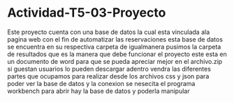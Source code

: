 # Actividad-T5-03-Proyecto
Este proyecto cuenta con una base de datos la cual esta vinculada ala pagina web con el fin de automatizar las reservaciones
esta base de datos se encuentra en su respectiva carpeta de igualmanera pusimos la carpeta de resultados 
que es la manera que debe funcionar el proyecto este esta en un documento de word para que se pueda apreciar mejor 
en el archivo.zip si guestan usuarios lo pueden descargar adentro vendra las diferentes partes que ocupamos para realizar desde 
los archivos css y json
para poder ver la base de datos y la conexion se nesecita el programa  workbench para abrir hay la base de datos y poderla manipular
